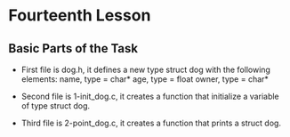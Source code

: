 # Fourteenth Lesson

## Basic Parts of the Task

- First file is dog.h, it defines a new type struct dog with the following elements:
  name, type = char\*
  age, type = float
  owner, type = char\*

- Second file is 1-init_dog.c, it creates a function that initialize a variable of type struct dog.

- Third file is 2-point_dog.c, it creates a function that prints a struct dog.
